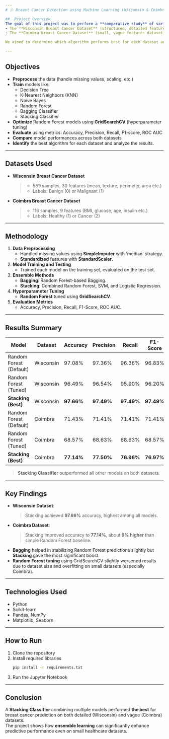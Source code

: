 ```yaml
---
# 🩺 Breast Cancer Detection using Machine Learning (Wisconsin & Coimbra)

##  Project Overview
The goal of this project was to perform a **comparative study** of various machine learning algorithms to **detect breast cancer** using two real-world datasets:  
- The **Wisconsin Breast Cancer Dataset** (structured, detailed feature set)  
- The **Coimbra Breast Cancer Dataset** (small, vague features dataset)

We aimed to determine which algorithm performs best for each dataset and to explore how **ensemble techniques like Bagging and Stacking** can further improve model performance.

---
```


##  Objectives
- **Preprocess** the data (handle missing values, scaling, etc.)
- **Train** models like:
  - Decision Tree
  - K-Nearest Neighbors (KNN)
  - Naïve Bayes
  - Random Forest
  - Bagging Classifier
  - Stacking Classifier
- **Optimize** Random Forest models using **GridSearchCV** (hyperparameter tuning)
- **Evaluate** using metrics: Accuracy, Precision, Recall, F1-score, ROC AUC
- **Compare** model performances across both datasets
- **Identify** the best algorithm for each dataset and analyze the results.

---

## Datasets Used
- **Wisconsin Breast Cancer Dataset**  
  > - 569 samples, 30 features (mean, texture, perimeter, area etc.)  
  > - Labels: Benign (0) or Malignant (1)
  
- **Coimbra Breast Cancer Dataset**  
  > - 116 samples, 9 features (BMI, glucose, age, insulin etc.)  
  > - Labels: Healthy (1) or Cancer (2)

---

##  Methodology
1. **Data Preprocessing**  
   - Handled missing values using **SimpleImputer** with 'median' strategy.
   - **Standardized** features with **StandardScaler**.
2. **Model Training and Testing**  
   - Trained each model on the training set, evaluated on the test set.
3. **Ensemble Methods**  
   - **Bagging**: Random Forest-based Bagging.
   - **Stacking**: Combined Random Forest, SVM, and Logistic Regression.
4. **Hyperparameter Tuning**  
   - **Random Forest** tuned using **GridSearchCV**.
5. **Evaluation Metrics**  
   - Accuracy, Precision, Recall, F1-Score, ROC AUC.

---

## Results Summary

| Model             | Dataset   | Accuracy | Precision | Recall | F1-Score | ROC AUC |
|-------------------|-----------|----------|-----------|--------|----------|---------|
| Random Forest (Default) | Wisconsin | 97.08%  | 97.36%    | 96.36% | 96.83%   | 99.69%  |
| Random Forest (Tuned)   | Wisconsin | 96.49%  | 96.54%    | 95.90% | 96.20%   | 99.62%  |
| **Stacking (Best)**     | Wisconsin | **97.66%** | **97.49%** | **97.49%** | **97.49%** | **99.78%** |
| Random Forest (Default) | Coimbra   | 71.43%  | 71.41%    | 71.41% | 71.41%   | 80.56%  |
| Random Forest (Tuned)   | Coimbra   | 68.57%  | 68.63%    | 68.63% | 68.57%   | 80.23%  |
| **Stacking (Best)**     | Coimbra   | **77.14%** | **77.50%** | **76.96%** | **76.97%** | **83.01%** |

> **Stacking Classifier** outperformed all other models on both datasets.

---

##  Key Findings
- **Wisconsin Dataset**:  
  > Stacking achieved **97.66%** accuracy, highest among all models.
- **Coimbra Dataset**:  
  > Stacking improved accuracy to **77.14%**, about **6% higher** than simple Random Forest baseline.
- **Bagging** helped in stabilizing Random Forest predictions slightly but **Stacking** gave the most significant boost.
- **Random Forest tuning** using GridSearchCV slightly worsened results due to dataset size and overfitting on small datasets (especially Coimbra).

---

##  Technologies Used
- Python
- Scikit-learn
- Pandas, NumPy
- Matplotlib, Seaborn

---

## How to Run
1. Clone the repository
2. Install required libraries
   ```bash
   pip install -r requirements.txt
   ```
3. Run the Jupyter Notebook

---

##  Conclusion
A **Stacking Classifier** combining multiple models performed **the best** for breast cancer prediction on both detailed (Wisconsin) and vague (Coimbra) datasets.  
The project shows how **ensemble learning** can significantly enhance predictive performance even on small healthcare datasets.

